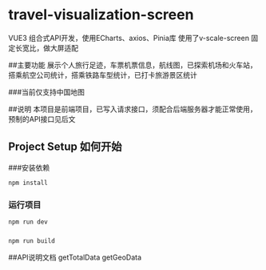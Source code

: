 # travel-visualization-screen

VUE3 组合式API开发，使用ECharts、axios、Pinia库
使用了v-scale-screen 固定长宽比，做大屏适配

##主要功能
展示个人旅行足迹，车票机票信息，航线图，已探索机场和火车站，搭乘航空公司统计，搭乘铁路车型统计，已打卡旅游景区统计

###当前仅支持中国地图

##说明
本项目是前端项目，已写入请求接口，须配合后端服务器才能正常使用，预制的API接口见后文

## Project Setup  如何开始

###安装依赖

```sh
npm install
```

### 运行项目

```sh
npm run dev
```

### 

```sh
npm run build
```
##API说明文档
getTotalData
getGeoData
